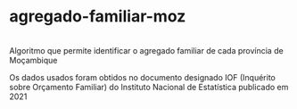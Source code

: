 # agregado-familiar-moz

<p><br>Algoritmo que permite identificar o agregado familiar de cada província de Moçambique</br></p>
Os dados usados foram obtidos no documento designado IOF (Inquérito sobre Orçamento Familiar) do Instituto Nacional de Estatística publicado em 2021
